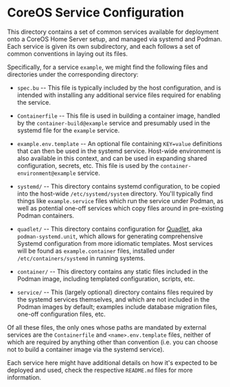 # CoreOS Service Configuration

This directory contains a set of common services available for deployment onto a CoreOS Home Server
setup, and managed via systemd and Podman. Each service is given its own subdirectory, and each
follows a set of common conventions in laying out its files.

Specifically, for a service `example`, we might find the following files and directories under the
corresponding directory:

  - `spec.bu` -- This file is typically included by the host configuration, and is intended with
    installing any additional service files required for enabling the service.

  - `Containerfile` -- This file is used in building a container image, handled by the
    `container-build@example` service and presumably used in the systemd file for the `example`
    service.

  - `example.env.template` -- An optional file containing `KEY=value` definitions that can then be
    used in the systemd service. Host-wide environment is also available in this context, and can be
    used in expanding shared configuration, secrets, etc. This file is used by the
    `container-environment@example` service.

  - `systemd/` -- This directory contains systemd configuration, to be copied into the host-wide
    `/etc/systemd/system` directory. You'll typically find things like `example.service` files
    which run the service under Podman, as well as potential one-off services which copy files
    around in pre-existing Podman containers.

  - `quadlet/` -- This directory contains configuration for
    [Quadlet](https://docs.podman.io/en/latest/markdown/podman-systemd.unit.5.html), aka
    `podman-systemd.unit`, which allows for generating comprehensive Systemd configuration from more
    idiomatic templates. Most services will be found as `example.container` files, installed under
    `/etc/containers/systemd` in running systems.

  - `container/` -- This directory contains any static files included in the Podman image, including
    templated configuration, scripts, etc.

  - `service/` -- This (largely optional) directory contains files required by the systemd services
    themselves, and which are not included in the Podman images by default; examples include
    database migration files, one-off configuration files, etc.

Of all these files, the only ones whose paths are mandated by external services are the
`Containerfile` and `<name>.env.template` files, neither of which are required by anything other
than convention (i.e. you can choose not to build a container image via the systemd service).

Each service here might have additional details on how it's expected to be deployed and used, check
the respective `README.md` files for more information.
